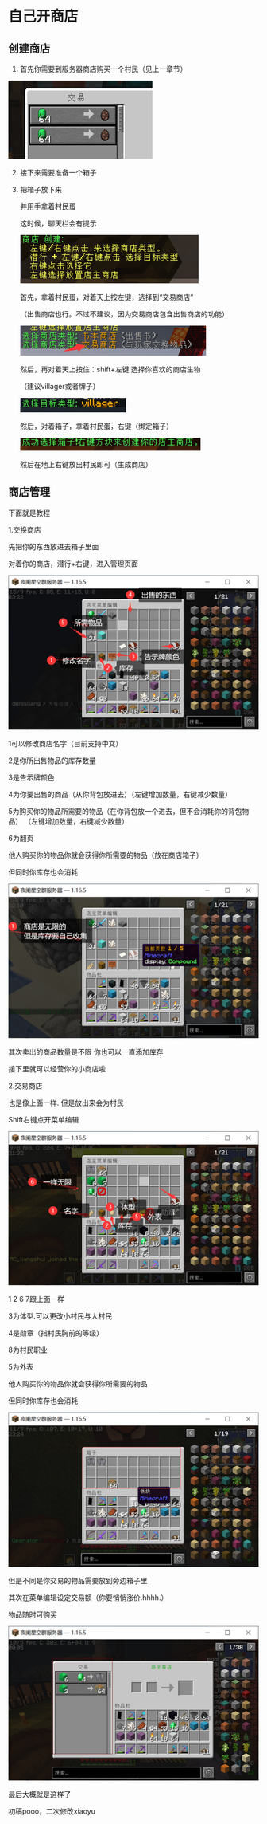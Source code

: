 # 自己开商店

## 创建商店

1. 首先你需要到服务器商店购买一个村民（见上一章节）

![img](5.assets/clip_image001.png)

2. 接下来需要准备一个箱子

3. 把箱子放下来

   并用手拿着村民蛋

   这时候，聊天栏会有提示

   ![image-20210209223915221](5.assets/image-20210209223915221.png)

   首先，拿着村民蛋，对着天上按左键，选择到“交易商店”

   （出售商店也行。不过不建议，因为交易商店包含出售商店的功能）

   ![image-20210209224031779](5.assets/image-20210209224031779.png)

   然后，再对着天上按住：shift+左键 选择你喜欢的商店生物

   （建议villager或者牌子）

   ![image-20210209224306251](5.assets/image-20210209224306251.png)

   然后，对着箱子，拿着村民蛋，右键（绑定箱子）

   ![image-20210209224457560](5.assets/image-20210209224457560.png)

   然后在地上右键放出村民即可（生成商店）

## 商店管理

下面就是教程

1.交换商店

先把你的东西放进去箱子里面

 对着你的商店，潜行+右键，进入管理页面

![img](5.assets/clip_image003.png)

1可以修改商店名字（目前支持中文）

2是你所出售物品的库存数量

3是告示牌颜色

4为你要出售的商品（从你背包放进去）（左键增加数量，右键减少数量）

5为购买你的物品所需要的物品（在你背包放一个进去，但不会消耗你的背包物品）     （左键增加数量，右键减少数量） 

6为翻页

他人购买你的物品你就会获得你所需要的物品（放在商店箱子）

但同时你库存也会消耗

![img](5.assets/clip_image005.png)

其次卖出的商品数量是不限  你也可以一直添加库存

接下里就可以经营你的小商店啦

2.交易商店

也是像上面一样. 但是放出来会为村民

Shift右键点开菜单编辑

![img](5.assets/clip_image007.png)

1 2 6 7跟上面一样

3为体型.可以更改小村民与大村民

4是勋章（指村民胸前的等级）

8为村民职业

5为外表

他人购买你的物品你就会获得你所需要的物品

但同时你库存也会消耗

![img](5.assets/clip_image009.png)

但是不同是你交易的物品需要放到旁边箱子里

其次在菜单编辑设定交易额（你要悄悄涨价.hhhh.）

物品随时可购买

![img](5.assets/clip_image011.png)

最后大概就是这样了

 

初稿pooo，二次修改xiaoyu